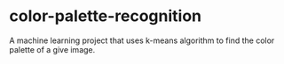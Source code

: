 # color-palette-recognition
A machine learning project that uses k-means algorithm to find the color palette of a give image.
